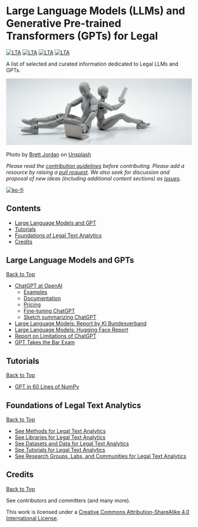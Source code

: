# Large Language Models (LLMs) and Generative Pre-trained Transformers (GPTs) for Legal
[![LTA](https://img.shields.io/badge/CLP-Ecosystem-blue?style=flat-square)](https://github.com/Liquid-Legal-Institute/Common-Legal-Platform)
[![LTA](https://img.shields.io/badge/CLP-Code-red?style=flat-square)](https://github.com/Liquid-Legal-Institute/Common-Legal-Platform)
[![LTA](https://img.shields.io/badge/CLP-Community-orange?style=flat-square)](https://github.com/Liquid-Legal-Institute/Common-Legal-Platform)
[![LTA](https://img.shields.io/badge/License-CC_BY--SA_4.0-lightgrey?style=flat-square)](https://creativecommons.org/licenses/by-sa/4.0/)

A list of selected and curated information dedicated to Legal LLMs and GPTs. 

![Logo](/images/unsplashmainimage_gpts.png)

Photo by [Brett Jordan](https://unsplash.com/@brett_jordan) on [Unsplash](https://unsplash.com/photos/5L0R8ZqPZHk)  

_Please read the [contribution guidelines](contributing.md) before contributing. Please add a resource by raising a [pull request](https://github.com/Liquid-Legal-Institute/Legal-Text-Analytics/pulls). We also seek for discussion and proposal of new ideas (including additional content sections) as [issues](https://github.com/Liquid-Legal-Institute/Legal-LLMs-GPTs/issues)._

[![ko-fi](https://ko-fi.com/img/githubbutton_sm.svg)](https://ko-fi.com/W7W1FF5NN)

## Contents

* [Large Language Models and GPT](#large-language-models-and-gpts)
* [Tutorials](#tutorials)
* [Foundations of Legal Text Analytics](#foundations-of-legal-text-analytics)
* [Credits](#credits)

## Large Language Models and GPTs
[Back to Top](#contents)
- [ChatGPT at OpenAI](https://chat.openai.com/chat) 
  - [Examples](https://beta.openai.com/examples)
  - [Documentation](https://beta.openai.com/docs/introduction)
  - [Pricing](https://openai.com/api/pricing)
  - [Fine-tuning ChatGPT](https://beta.openai.com/docs/api-reference/fine-tunes/create)
  - [Sketch summarizing ChatGPT](https://media.licdn.com/dms/image/C4D22AQFgVliRJ4RsBQ/feedshare-shrink_2048_1536/0/1674467662862?e=1677715200&v=beta&t=G1gCE8h2iA48210Ywl-TutuTGMjYM1euhbPXomp08Ws)
- [Large Language Models: Report by KI Bundesverband](https://leam.ai/wp-content/uploads/2023/01/LEAM-MBS_KIBV_webversion_mitAnhang_V2_2023.pdf)
- [Large Language Models: Hugging Face Report](https://huggingface.co/blog/large-language-models)
- [Report on Limitations of ChatGPT](https://medium.com/@asarav/the-limitations-of-chat-gpt-8b73f5859bb4)
- [GPT Takes the Bar Exam](https://papers.ssrn.com/sol3/papers.cfm?abstract_id=4314839)

## Tutorials
[Back to Top](#contents)
- [GPT in 60 Lines of NumPy](https://jaykmody.com/blog/gpt-from-scratch/)

## Foundations of Legal Text Analytics
[Back to Top](#contents)

- [See Methods for Legal Text Analytics](https://github.com/Liquid-Legal-Institute/Legal-Text-Analytics#methods)
- [See Libraries for Legal Text Analytics](https://github.com/Liquid-Legal-Institute/Legal-Text-Analytics#libraries)
- [See Datasets and Data for Legal Text Analytics](https://github.com/Liquid-Legal-Institute/Legal-Text-Analytics#datasets-and-data)
- [See Tutorials for Legal Text Analytics](https://github.com/Liquid-Legal-Institute/Legal-Text-Analytics#tutorials)
- [See Research Groups, Labs, and Communities for Legal Text Analytics](https://github.com/Liquid-Legal-Institute/Legal-Text-Analytics#research-groups-labs-and-communities)

## Credits
[Back to Top](#contents)

See contributors and committers (and many more).

This work is licensed under a [Creative Commons Attribution-ShareAlike 4.0 International License][cc-by-sa].

[cc-by-sa]: http://creativecommons.org/licenses/by-sa/4.0/
[cc-by-sa-shield]: https://img.shields.io/badge/License-CC%20BY--SA%204.0-lightgrey.svg
